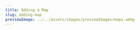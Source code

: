 ```yaml
---
title: Adding a Map
slug: adding-map
previewImage: ../../assets/images/previewImages/maps.webp
---
```

